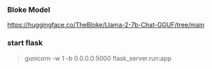 

### Bloke Model 
https://huggingface.co/TheBloke/Llama-2-7b-Chat-GGUF/tree/main

### start flask
> gunicorn -w 1 -b 0.0.0.0:5000 flask_server.run:app
